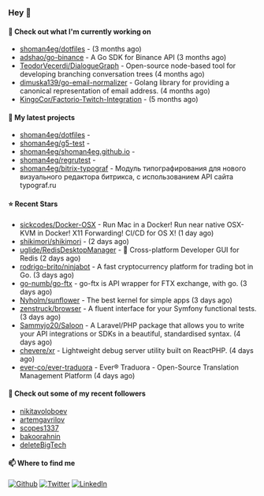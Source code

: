 ### Hey 👋

#### 👷 Check out what I'm currently working on

- [shoman4eg/dotfiles](https://github.com/shoman4eg/dotfiles) -  (3 months ago)
- [adshao/go-binance](https://github.com/adshao/go-binance) - A Go SDK for Binance API (3 months ago)
- [TeodorVecerdi/DialogueGraph](https://github.com/TeodorVecerdi/DialogueGraph) - Open-source node-based tool for developing branching conversation trees (4 months ago)
- [dimuska139/go-email-normalizer](https://github.com/dimuska139/go-email-normalizer) - Golang library for providing a canonical representation of email address. (4 months ago)
- [KingoCor/Factorio-Twitch-Integration](https://github.com/KingoCor/Factorio-Twitch-Integration) -  (5 months ago)

#### 🌱 My latest projects

- [shoman4eg/dotfiles](https://github.com/shoman4eg/dotfiles) - 
- [shoman4eg/g5-test](https://github.com/shoman4eg/g5-test) - 
- [shoman4eg/shoman4eg.github.io](https://github.com/shoman4eg/shoman4eg.github.io) - 
- [shoman4eg/regrutest](https://github.com/shoman4eg/regrutest) - 
- [shoman4eg/bitrix-typograf](https://github.com/shoman4eg/bitrix-typograf) - Модуль типографирования для нового визуального редактора битрикса, с использованием API сайта typograf.ru

#### ⭐ Recent Stars

- [sickcodes/Docker-OSX](https://github.com/sickcodes/Docker-OSX) - Run Mac in a Docker! Run near native OSX-KVM in Docker! X11 Forwarding! CI/CD for OS X! (1 day ago)
- [shikimori/shikimori](https://github.com/shikimori/shikimori) -  (2 days ago)
- [uglide/RedisDesktopManager](https://github.com/uglide/RedisDesktopManager) - :wrench: Cross-platform Developer GUI for Redis (2 days ago)
- [rodrigo-brito/ninjabot](https://github.com/rodrigo-brito/ninjabot) - A fast cryptocurrency platform for trading bot in Go.  (3 days ago)
- [go-numb/go-ftx](https://github.com/go-numb/go-ftx) - go-ftx is API wrapper for FTX exchange, with go. (3 days ago)
- [Nyholm/sunflower](https://github.com/Nyholm/sunflower) - The best kernel for simple apps (3 days ago)
- [zenstruck/browser](https://github.com/zenstruck/browser) - A fluent interface for your Symfony functional tests. (3 days ago)
- [Sammyjo20/Saloon](https://github.com/Sammyjo20/Saloon) - A Laravel/PHP package that allows you to write your API integrations or SDKs in a beautiful, standardised syntax. (4 days ago)
- [chevere/xr](https://github.com/chevere/xr) - Lightweight debug server utility built on ReactPHP. (4 days ago)
- [ever-co/ever-traduora](https://github.com/ever-co/ever-traduora) - Ever® Traduora - Open-Source Translation Management Platform (4 days ago)

#### 👯 Check out some of my recent followers

- [nikitavoloboev](https://github.com/nikitavoloboev)
- [artemgavrilov](https://github.com/artemgavrilov)
- [scopes1337](https://github.com/scopes1337)
- [bakoorahnin](https://github.com/bakoorahnin)
- [deleteBigTech](https://github.com/deleteBigTech)


#### 📫 Where to find me
<p>
<a href="https://github.com/shoman4eg" target="_blank"><img alt="Github" src="https://img.shields.io/badge/GitHub-%2312100E.svg?&style=for-the-badge&logo=Github&logoColor=white" /></a>
<a href="https://twitter.com/shoman4eg" target="_blank"><img alt="Twitter" src="https://img.shields.io/badge/twitter-%231DA1F2.svg?&style=for-the-badge&logo=twitter&logoColor=white" /></a>
<a href="https://www.linkedin.com/in/artemdubinin/" target="_blank"><img alt="LinkedIn" src="https://img.shields.io/badge/linkedin-%230077B5.svg?&style=for-the-badge&logo=linkedin&logoColor=white" /></a>
</p>
